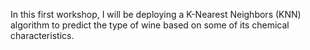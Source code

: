 In this first workshop, I will be deploying a K-Nearest Neighbors (KNN) algorithm to predict the type of wine based on some of its chemical characteristics.
